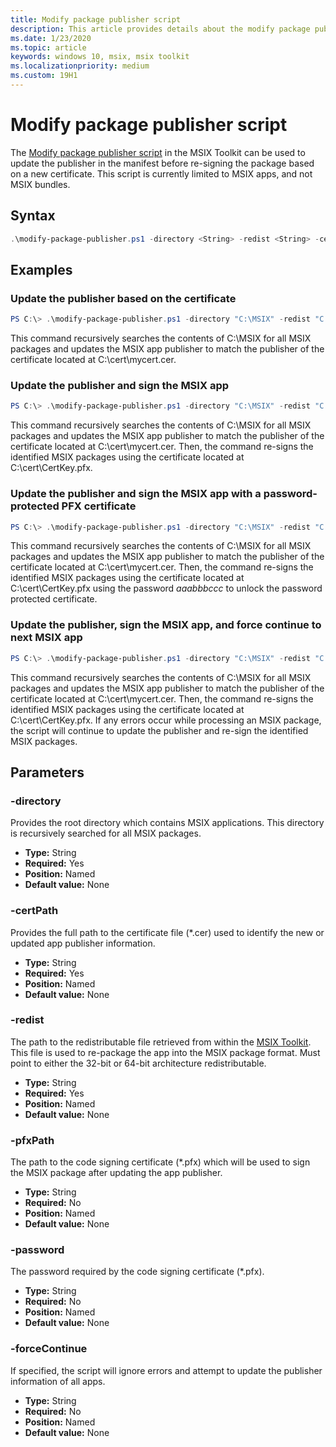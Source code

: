 ```yaml
---
title: Modify package publisher script
description: This article provides details about the modify package publisher script in the MSIX Toolit.
ms.date: 1/23/2020
ms.topic: article
keywords: windows 10, msix, msix toolkit
ms.localizationpriority: medium
ms.custom: 19H1
---
```


# Modify package publisher script

The [Modify package publisher script](https://github.com/microsoft/MSIX-Toolkit/tree/master/Scripts/ModifyPackagePublisher) in the MSIX Toolkit can be used to update the publisher in the manifest before re-signing the package based on a new certificate. This script is currently limited to MSIX apps, and not MSIX bundles.

## Syntax

```powershell
.\modify-package-publisher.ps1 -directory <String> -redist <String> -certPath <String> [[-pfxPath] <String>] [[-Password] <String>] [[-forceContinue]<Switch>]
```

## Examples

### Update the publisher based on the certificate

```powershell
PS C:\> .\modify-package-publisher.ps1 -directory "C:\MSIX" -redist "C:\MSIX-Toolkit\Redist" -certPath "C:\cert\mycert.cer"
```

This command recursively searches the contents of C:\MSIX for all MSIX packages and updates the MSIX app publisher to match the publisher of the certificate located at C:\cert\mycert.cer.

### Update the publisher and sign the MSIX app

```powershell
PS C:\> .\modify-package-publisher.ps1 -directory "C:\MSIX" -redist "C:\MSIX-Toolkit\Redist" -certPath "C:\cert\mycert.cer" -pfxPath "C:\cert\CertKey.pfx"
```

This command recursively searches the contents of C:\MSIX for all MSIX packages and updates the MSIX app publisher to match the publisher of the certificate located at C:\cert\mycert.cer. Then, the command re-signs the identified MSIX packages using the certificate located at C:\cert\CertKey.pfx.

### Update the publisher and sign the MSIX app with a password-protected PFX certificate

```powershell
PS C:\> .\modify-package-publisher.ps1 -directory "C:\MSIX" -redist "C:\MSIX-Toolkit\Redist" -certPath "C:\cert\mycert.cer" -pfxPath "C:\cert\CertKey.pfx" -password "aaabbbccc"
```

This command recursively searches the contents of C:\MSIX for all MSIX packages and updates the MSIX app publisher to match the publisher of the certificate located at C:\cert\mycert.cer. Then, the command re-signs the identified MSIX packages using the certificate located at C:\cert\CertKey.pfx using the password *aaabbbccc* to unlock the password protected certificate.

### Update the publisher, sign the MSIX app, and force continue to next MSIX app

```powershell
PS C:\> .\modify-package-publisher.ps1 -directory "C:\MSIX" -redist "C:\MSIX-Toolkit\Redist" -certPath "C:\cert\mycert.cer" -pfxPath "C:\cert\CertKey.pfx" -forceContinue -pfxPath "C:\cert\CertKey.pfx"
```

This command recursively searches the contents of C:\MSIX for all MSIX packages and updates the MSIX app publisher to match the publisher of the certificate located at C:\cert\mycert.cer. Then, the command re-signs the identified MSIX packages using the certificate located at C:\cert\CertKey.pfx. If any errors occur while processing an MSIX package, the script will continue to update the publisher and re-sign the identified MSIX packages.

## Parameters

### -directory

Provides the root directory which contains MSIX applications. This directory is recursively searched for all MSIX packages.

* **Type:** String
* **Required:** Yes
* **Position:** Named
* **Default value:** None

### -certPath

Provides the full path to the certificate file (*.cer) used to identify the new or updated app publisher information.

* **Type:** String
* **Required:** Yes
* **Position:** Named
* **Default value:** None

### -redist

The path to the redistributable file retrieved from within the [MSIX Toolkit](https://aka.ms/msixtoolkit). This file is used to re-package the app into the MSIX package format. Must point to either the 32-bit or 64-bit architecture redistributable.

* **Type:** String
* **Required:** Yes
* **Position:** Named
* **Default value:** None

### -pfxPath

The path to the code signing certificate (*.pfx) which will be used to sign the MSIX package after updating the app publisher.

* **Type:** String
* **Required:** No
* **Position:** Named
* **Default value:** None

### -password

The password required by the code signing certificate (*.pfx).

* **Type:** String
* **Required:** No
* **Position:** Named
* **Default value:** None

### -forceContinue

If specified, the script will ignore errors and attempt to update the publisher information of all apps.

* **Type:** String
* **Required:** No
* **Position:** Named
* **Default value:** None
